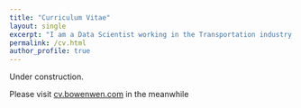 ```yaml
---
title: "Curriculum Vitae"
layout: single
excerpt: "I am a Data Scientist working in the Transportation industry."
permalink: /cv.html
author_profile: true
---
```


Under construction.

Please visit [cv.bowenwen.com](https://cv.bowenwen.com) in the meanwhile
